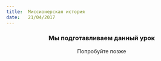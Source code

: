 ```yaml
---
title:  Миссионерская история
date:   21/04/2017
---
```


### <center>Мы подготавливаем данный урок</center>
<center>Попробуйте позже</center>